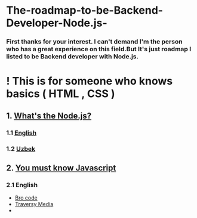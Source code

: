 # The-roadmap-to-be-Backend-Developer-Node.js-
### First thanks for your interest. I can't demand I'm the person who has a great experience on this field.But It's just roadmap I listed to be Backend developer with Node.js.

# ! This is for someone who knows basics ( HTML , CSS )

## 1. [What's the Node.js?](https://nodejs.org/en/about)
###  1.1 [English](https://youtu.be/uVwtVBpw7RQ)
###  1.2 [Uzbek](https://youtu.be/wmiLwVV19c4)

## 2. [You must know Javascript](https://javascript.info/)
### 2.1 English
*  [Bro code](https://youtu.be/8dWL3wF_OMw)
*  [Traversy Media](https://youtu.be/hdI2bqOjy3c)
*  
